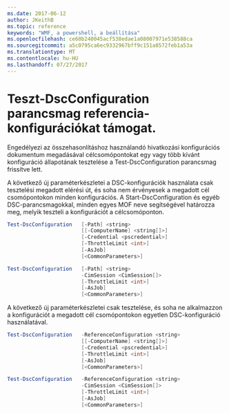 ```yaml
---
ms.date: 2017-06-12
author: JKeithB
ms.topic: reference
keywords: "WMF, a powershell, a beállítása"
ms.openlocfilehash: ce60b240045acf538edae1a08007971e538588ca
ms.sourcegitcommit: a5c0795ca6ec9332967bff9c151a8572feb1a53a
ms.translationtype: MT
ms.contentlocale: hu-HU
ms.lasthandoff: 07/27/2017
---
```

# <a name="test-dscconfiguration-cmdlet-supports-reference-configurations"></a>Teszt-DscConfiguration parancsmag referencia-konfigurációkat támogat.

Engedélyezi az összehasonlításhoz használandó hivatkozási konfigurációs dokumentum megadásával célcsomópontokat egy vagy több kívánt konfiguráció állapotának tesztelése a Test-DscConfiguration parancsmag frissítve lett.

A következő új paraméterkészletei a DSC-konfigurációk használata csak tesztelési megadott elérési út, és soha nem érvényesek a megadott cél csomópontokon minden konfigurációs. A Start-DscConfiguration és egyéb DSC-parancsmagokkal, minden egyes MOF neve segítségével határozza meg, melyik teszteli a konfigurációt a célcsomóponton. 

```powershell
Test-DscConfiguration   [-Path] <string> 
                        [[-ComputerName] <string[]>] 
                        [-Credential <pscredential>] 
                        [-ThrottleLimit <int>] 
                        [-AsJob] 
                        [<CommonParameters>]

Test-DscConfiguration   [-Path] <string> 
                        -CimSession <CimSession[]> 
                        [-ThrottleLimit <int>] 
                        [-AsJob] 
                        [<CommonParameters>]
```

A következő új paraméterkészletei csak tesztelése, és soha ne alkalmazzon a konfigurációt a megadott cél csomópontokon egyetlen DSC-konfiguráció használatával. 

```powershell
Test-DscConfiguration   -ReferenceConfiguration <string> 
                        [[-ComputerName] <string[]>]
                        [-Credential <pscredential>] 
                        [-ThrottleLimit <int>] 
                        [-AsJob] 
                        [<CommonParameters>]

Test-DscConfiguration   -ReferenceConfiguration <string> 
                        -CimSession <CimSession[]> 
                        [-ThrottleLimit <int>] 
                        [-AsJob] 
                        [<CommonParameters>]
```

